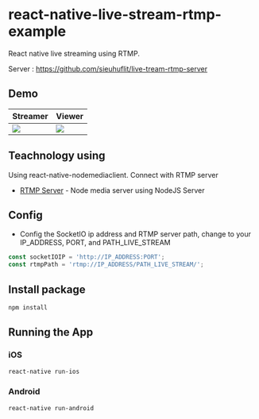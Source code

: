 # react-native-live-stream-rtmp-example

React native live streaming using RTMP.

Server : https://github.com/sieuhuflit/live-tream-rtmp-server

## Demo

| Streamer                                                                                                             | Viewer                                                                                                             |
| -------------------------------------------------------------------------------------------------------------------- | ------------------------------------------------------------------------------------------------------------------ |
| <img src="https://raw.githubusercontent.com/sieuhuflit/react-native-live-stream-rtmp-example/master/streamer.gif" /> | <img src="https://raw.githubusercontent.com/sieuhuflit/react-native-live-stream-rtmp-example/master/viewer.gif" /> |

## Teachnology using

Using react-native-nodemediaclient. Connect with RTMP server

- [RTMP Server](https://github.com/sieuhuflit/live-tream-rtmp-server) - Node media server using NodeJS
  Server

## Config

- Config the SocketIO ip address and RTMP server path, change to your IP_ADDRESS, PORT, and PATH_LIVE_STREAM

```js
const socketIOIP = 'http://IP_ADDRESS:PORT';
const rtmpPath = 'rtmp://IP_ADDRESS/PATH_LIVE_STREAM/';
```

## Install package

```bash
npm install
```

## Running the App

### iOS

```bash
react-native run-ios
```

### Android

```bash
react-native run-android
```
